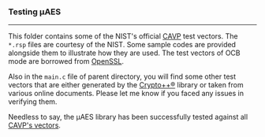 ### Testing µAES
---
This folder contains some of the NIST's official [CAVP](https://csrc.nist.gov/Projects/cryptographic-algorithm-validation-program/cavp-testing-block-cipher-modes) test vectors. The `*.rsp` files are courtesy of the NIST. Some sample codes are provided alongside them to illustrate how they are used. The test vectors of OCB mode are borrowed from [OpenSSL](https://github.com/openssl/openssl/blob/5a7bc0be97dee9ac715897fe8180a08e211bc6ea/test/evpciph.txt).

Also in the `main.c` file of parent directory, you will find some other test vectors that are either generated by the [Crypto++®](https://www.cryptopp.com) library or taken from various online documents. Please let me know if you faced any issues in verifying them.

Needless to say, the µAES library has been successfully tested against all [CAVP's vectors](https://csrc.nist.gov/Projects/cryptographic-algorithm-validation-program/cavp-testing-block-cipher-modes).
